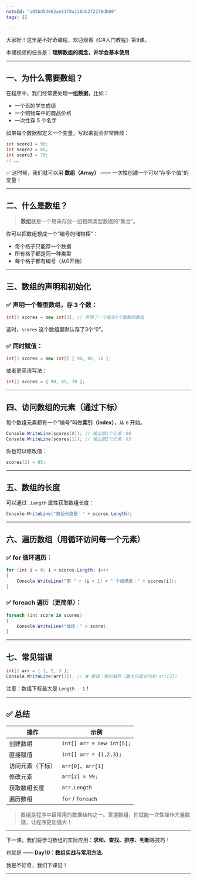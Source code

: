 ```yaml
---
noteId: "a05bd5d062ae11f0a138bb2f2278db69"
tags: []

---
```



大家好！这里是不好奇编程，欢迎观看《C#入门教程》第9课。

本期视频的任务是：**理解数组的概念，并学会基本使用**

---

## 一、为什么需要数组？

在程序中，我们经常要处理**一组数据**，比如：

* 一个班的学生成绩
* 一个购物车中的商品价格
* 一次性存 5 个名字

如果每个数据都定义一个变量，写起来就会非常麻烦：

```csharp
int score1 = 90;
int score2 = 85;
int score3 = 70;
// ……
```

✅ 这时候，我们就可以用 **数组（Array）** —— 一次性创建一个可以“存多个值”的变量！

---

## 二、什么是数组？

> **数组**就是一个用来存放一组相同类型数据的“集合”。

你可以把数组想成一个“编号的储物柜”：

* 每个格子只能存一个数据
* 所有格子都是同一种类型
* 每个格子都有编号（从0开始）

---

## 三、数组的声明和初始化

### ✅ 声明一个整型数组，存 3 个数：

```csharp
int[] scores = new int[3]; // 声明了一个能存3个整数的数组
```

这时，`scores` 这个数组里默认存了3个“0”。

### ✅ 同时赋值：

```csharp
int[] scores = new int[] { 90, 85, 70 };
```

或者更简洁写法：

```csharp
int[] scores = { 90, 85, 70 };
```

---

## 四、访问数组的元素（通过下标）

每个数组元素都有一个“编号”叫做**索引（index）**，从 `0` 开始。

```csharp
Console.WriteLine(scores[0]); // 输出第1个元素：90
Console.WriteLine(scores[1]); // 输出第2个元素：85
```

你也可以修改值：

```csharp
scores[2] = 95;
```

---

## 五、数组的长度

可以通过 `.Length` 属性获取数组长度：

```csharp
Console.WriteLine("数组长度是：" + scores.Length);
```

---

## 六、遍历数组（用循环访问每一个元素）

### ✅ for 循环遍历：

```csharp
for (int i = 0; i < scores.Length; i++)
{
    Console.WriteLine("第 " + (i + 1) + " 个成绩是：" + scores[i]);
}
```

### ✅ foreach 遍历（更简单）：

```csharp
foreach (int score in scores)
{
    Console.WriteLine("成绩：" + score);
}
```

---

## 七、常见错误

```csharp
int[] arr = { 1, 2, 3 };
Console.WriteLine(arr[3]); // ❌ 错误：索引越界（最大只能访问到 arr[2]）
```

注意：数组下标最大是 `Length - 1`！

---

## ✅ 总结

| 操作       | 示例                        |
| -------- | ------------------------- |
| 创建数组     | `int[] arr = new int[5];` |
| 直接赋值     | `int[] arr = {1,2,3};`    |
| 访问元素（下标） | `arr[0]`、`arr[1]`         |
| 修改元素     | `arr[2] = 99;`            |
| 获取数组长度   | `arr.Length`              |
| 遍历数组     | `for` / `foreach`         |

> 数组是程序中最常用的数据结构之一。掌握数组，你就能一次性操作大量数据，让程序更加强大！

---

下一课，我们将学习数组的实际应用：**求和、查找、排序、判断**等技巧！

也就是 —— **Day10：数组实战与常用方法**。

我是不好奇，我们下课见！

---